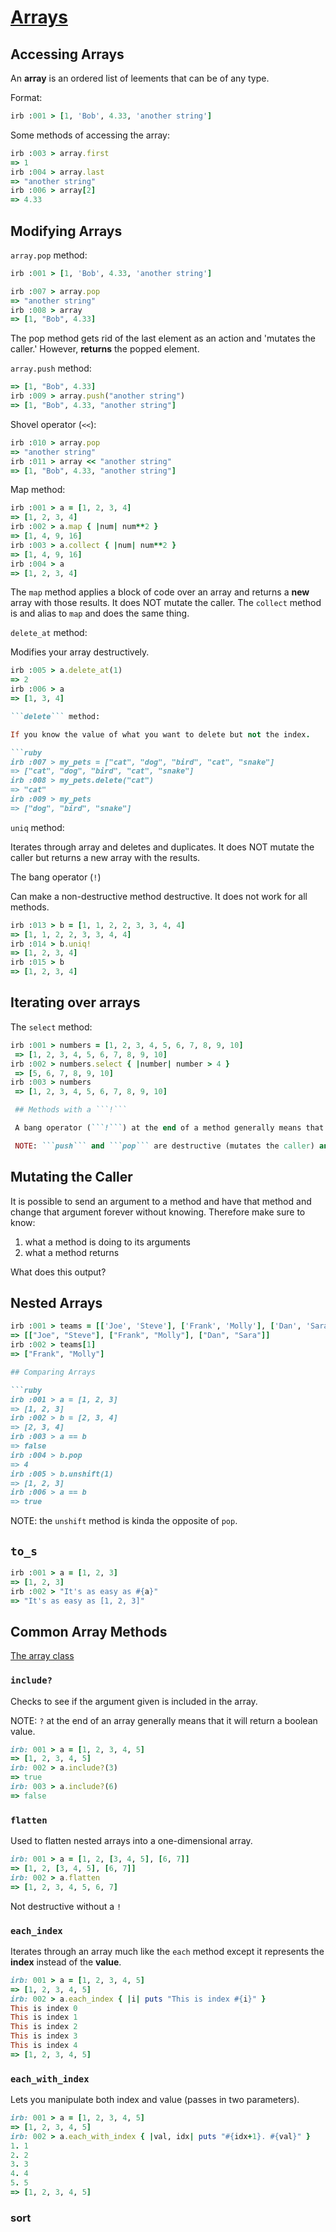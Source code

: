 # [Arrays](https://launchschool.com/books/ruby/read/arrays)

## Accessing Arrays

An **array** is an ordered list of leements that can be of any type.

Format:
```ruby
irb :001 > [1, 'Bob', 4.33, 'another string']
```

Some methods of accessing the array:
```ruby
irb :003 > array.first
=> 1
irb :004 > array.last
=> "another string"
irb :006 > array[2]
=> 4.33
```

## Modifying Arrays

```array.pop``` method:
```ruby
irb :001 > [1, 'Bob', 4.33, 'another string']

irb :007 > array.pop
=> "another string"
irb :008 > array
=> [1, "Bob", 4.33]
```

The pop method gets rid of the last element as an action and 'mutates the caller.' However, **returns** the popped element.

```array.push``` method:
```ruby
=> [1, "Bob", 4.33]
irb :009 > array.push("another string")
=> [1, "Bob", 4.33, "another string"]
```

Shovel operator (```<<```):
```ruby
irb :010 > array.pop
=> "another string"
irb :011 > array << "another string"
=> [1, "Bob", 4.33, "another string"]
```

Map method:
```ruby
irb :001 > a = [1, 2, 3, 4]
=> [1, 2, 3, 4]
irb :002 > a.map { |num| num**2 }
=> [1, 4, 9, 16]
irb :003 > a.collect { |num| num**2 }
=> [1, 4, 9, 16]
irb :004 > a
=> [1, 2, 3, 4]
```

The ```map``` method applies a block of code over an array and returns a **new** array with those results. It does NOT mutate the caller. The ```collect``` method is and alias to ```map``` and does the same thing.

```delete_at``` method:

Modifies your array destructively.

```ruby
irb :005 > a.delete_at(1)
=> 2
irb :006 > a
=> [1, 3, 4]

```delete``` method:

If you know the value of what you want to delete but not the index.

```ruby
irb :007 > my_pets = ["cat", "dog", "bird", "cat", "snake"]
=> ["cat", "dog", "bird", "cat", "snake"]
irb :008 > my_pets.delete("cat")
=> "cat"
irb :009 > my_pets
=> ["dog", "bird", "snake"]
```

```uniq``` method:

Iterates through array and deletes and duplicates. It does NOT mutate the caller but returns a new array with the results.

The bang operator (```!```)

Can make a non-destructive method destructive. It does not work for all methods.

```ruby
irb :013 > b = [1, 1, 2, 2, 3, 3, 4, 4]
=> [1, 1, 2, 2, 3, 3, 4, 4]
irb :014 > b.uniq!
=> [1, 2, 3, 4]
irb :015 > b
=> [1, 2, 3, 4]
```

## Iterating over arrays

The ```select``` method:

```ruby
irb :001 > numbers = [1, 2, 3, 4, 5, 6, 7, 8, 9, 10]
 => [1, 2, 3, 4, 5, 6, 7, 8, 9, 10]
irb :002 > numbers.select { |number| number > 4 }
 => [5, 6, 7, 8, 9, 10]
irb :003 > numbers
 => [1, 2, 3, 4, 5, 6, 7, 8, 9, 10]

 ## Methods with a ```!```

 A bang operator (```!```) at the end of a method generally means that the method will change (or mutate) the caller permanently. Unfortunately this is not always the case.

 NOTE: ```push``` and ```pop``` are destructive (mutates the caller) and don't have a ```!```.
```

## Mutating the Caller

It is possible to send an argument to a method and have that method and change that argument forever without knowing. Therefore make sure to know:

1. what a method is doing to its arguments
2. what a method returns

What does this output?

## Nested Arrays

```ruby
irb :001 > teams = [['Joe', 'Steve'], ['Frank', 'Molly'], ['Dan', 'Sara']]
=> [["Joe", "Steve"], ["Frank", "Molly"], ["Dan", "Sara"]]
irb :002 > teams[1]
=> ["Frank", "Molly"]

## Comparing Arrays

```ruby
irb :001 > a = [1, 2, 3]
=> [1, 2, 3]
irb :002 > b = [2, 3, 4]
=> [2, 3, 4]
irb :003 > a == b
=> false
irb :004 > b.pop
=> 4
irb :005 > b.unshift(1)
=> [1, 2, 3]
irb :006 > a == b
=> true
```

NOTE: the ```unshift``` method is kinda the opposite of ```pop```.

## ```to_s```

```ruby
irb :001 > a = [1, 2, 3]
=> [1, 2, 3]
irb :002 > "It's as easy as #{a}"
=> "It's as easy as [1, 2, 3]"
```

## Common Array Methods

[The array class](http://www.ruby-doc.org/core-2.1.0/Array.html)

### ```include?```

Checks to see if the argument given is included in the array.

NOTE: ```?``` at the end of an array generally means that it will return a boolean value.

```ruby
irb: 001 > a = [1, 2, 3, 4, 5]
=> [1, 2, 3, 4, 5]
irb: 002 > a.include?(3)
=> true
irb: 003 > a.include?(6)
=> false
```

### ```flatten```

Used to flatten nested arrays into a one-dimensional array.

```ruby
irb: 001 > a = [1, 2, [3, 4, 5], [6, 7]]
=> [1, 2, [3, 4, 5], [6, 7]]
irb: 002 > a.flatten
=> [1, 2, 3, 4, 5, 6, 7]
```

Not destructive without a ```!```

### ```each_index```

Iterates through an array much like the ```each``` method except it represents the **index** instead of the **value**.

```ruby
irb: 001 > a = [1, 2, 3, 4, 5]
=> [1, 2, 3, 4, 5]
irb: 002 > a.each_index { |i| puts "This is index #{i}" }
This is index 0
This is index 1
This is index 2
This is index 3
This is index 4
=> [1, 2, 3, 4, 5]
```

### ```each_with_index```

Lets you manipulate both index and value (passes in two parameters).

```ruby
irb: 001 > a = [1, 2, 3, 4, 5]
=> [1, 2, 3, 4, 5]
irb: 002 > a.each_with_index { |val, idx| puts "#{idx+1}. #{val}" }
1. 1
2. 2
3. 3
4. 4
5. 5
=> [1, 2, 3, 4, 5]
```

### sort
